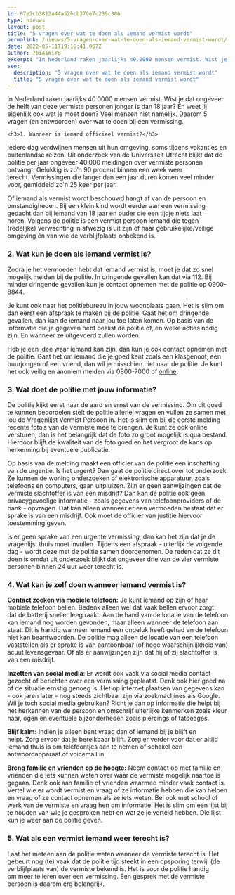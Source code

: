 ```yaml
---
id: 87e2cb3812a44a52bcb379e7c239c386
type: nieuws
layout: post
title: "5 vragen over wat te doen als iemand vermist wordt"
permalink: /nieuws/5-vragen-over-wat-te-doen-als-iemand-vermist-wordt/
date: 2022-05-11T19:16:41.067Z
author: 7biA1WiYB
excerpt: "In Nederland raken jaarlijks 40.0000 mensen vermist. Wist je dat ongeveer de helft van deze vermiste personen jonger is dan 18 jaar? En weet jij eigenlijk ook wat je moet doen? Veel mensen niet namelijk. Daarom 5 vragen (en antwoorden) over wat te doen bij een vermissing.  "
seo:
  description: "5 vragen over wat te doen als iemand vermist wordt"
  title: "5 vragen over wat te doen als iemand vermist wordt"
---
```

In Nederland raken jaarlijks 40.0000 mensen vermist. Wist je dat ongeveer de helft van deze vermiste personen jonger is dan 18 jaar? En weet jij eigenlijk ook wat je moet doen? Veel mensen niet namelijk. Daarom 5 vragen (en antwoorden) over wat te doen bij een vermissing.  

    <h3>1. Wanneer is iemand officieel vermist?</h3>
<p>Iedere dag verdwijnen mensen uit hun omgeving, soms tijdens vakanties en buitenlandse reizen. Uit onderzoek van de Universiteit Utrecht blijkt dat de politie per jaar ongeveer 40.000 meldingen over vermiste personen ontvangt. Gelukkig is zo’n 90 procent binnen een week weer terecht. Vermissingen die langer dan een jaar duren komen veel minder voor, gemiddeld zo'n 25 keer per jaar. </p>
<p>Of iemand als vermist wordt beschouwd hangt af van de persoon en omstandigheden. Bij een klein kind wordt eerder aan een vermissing gedacht dan bij iemand van 18 jaar en ouder die een tijdje niets laat horen. Volgens de politie is een vermist persoon iemand die tegen (redelijke) verwachting in afwezig is uit zijn of haar gebruikelijke/veilige omgeving én van wie de verblijfplaats onbekend is.</p>
<h3>2. Wat kun je doen als iemand vermist is?</h3>
<p>Zodra je het vermoeden hebt dat iemand vermist is, moet je dat zo snel mogelijk melden bij de politie. In dringende gevallen kan dat via 112. Bij minder dringende gevallen kun je contact opnemen met de politie op 0900-8844.</p>
<p>Je kunt ook naar het politiebureau in jouw woonplaats gaan. Het is slim om dan eerst een afspraak te maken bij de politie. Gaat het om dringende gevallen, dan kan de iemand naar jou toe laten komen. Op basis van de informatie die je gegeven hebt beslist de politie of, en welke acties nodig zijn. En wanneer ze uitgevoerd zullen worden.</p>
<p>Heb je een idee waar iemand kan zijn, dan kun je ook contact opnemen met de politie. Gaat het om iemand die je goed kent zoals een klasgenoot, een buurjongen of een vriend, dan wil je misschien niet naar de politie. Je kunt het ook veilig en anoniem melden via 0800-7000 of <a href="https://www.politie.nl/themas/vermissing.html">online</a>. </p>
<h3>3. Wat doet de politie met jouw informatie?</h3>
<p>De politie kijkt eerst naar de aard en ernst van de vermissing. Om dit goed te kunnen beoordelen stelt de politie allerlei vragen en vullen ze samen met jou de Vragenlijst Vermist Persoon in. Het is slim om bij de eerste melding recente foto’s van de vermiste mee te brengen. Je kunt ze ook online versturen, dan is het belangrijk dat de foto zo groot mogelijk is qua bestand. Hierdoor blijft de kwaliteit van de foto goed en het vergroot de kans op herkenning bij eventuele publicatie.</p>
<p>Op basis van de melding maakt een officier van de politie een inschatting van de urgentie. Is het urgent? Dan gaat de politie direct over tot onderzoek. Ze kunnen de woning onderzoeken of elektronische apparatuur, zoals telefoons en computers, gaan uitpluizen. Zijn er geen aanwijzingen dat de vermiste slachtoffer is van een misdrijf? Dan kan de politie ook geen privacygevoelige informatie - zoals gegevens van telefoonproviders of de bank - opvragen. Dat kan alleen wanneer er een vermoeden bestaat dat er sprake is van een misdrijf. Ook moet de officier van justitie hiervoor toestemming geven.</p>
<p>Is er geen sprake van een urgente vermissing, dan kan het zijn dat je de vragenlijst thuis moet invullen. Tijdens een afspraak - uiterlijk de volgende dag - wordt deze met de politie samen doorgenomen. De reden dat ze dit doen is omdat uit onderzoek blijkt dat ongeveer drie van de vier vermiste personen binnen 24 uur weer terecht is.</p>
<h3>4. Wat kan je zelf doen wanneer iemand vermist is?</h3>
<p><strong>Contact zoeken via mobiele telefoon:</strong> Je kunt iemand op zijn of haar mobiele telefoon bellen. Bedenk alleen wel dat vaak bellen ervoor zorgt dat de batterij sneller leeg raakt. Aan de hand van de locatie van de telefoon kan iemand nog worden gevonden, maar alleen wanneer de telefoon aan staat. Dit is handig wanneer iemand een ongeluk heeft gehad en de telefoon niet kan beantwoorden. De politie mag alleen de locatie van een telefoon vaststellen als er sprake is van aantoonbaar (of hoge waarschijnlijkheid van) acuut levensgevaar. Of als er aanwijzingen zijn dat hij of zij slachtoffer is van een misdrijf.</p>
<p><strong>Inzetten van social media</strong>: Er wordt ook vaak via social media contact gezocht of berichten over een vermissing geplaatst. Denk ook hier goed na of de situatie ernstig genoeg is. Het op internet plaatsen van gegevens kan - ook jaren later - nog steeds zichtbaar zijn via zoekmachines als Google. Wil je toch social media gebruiken? Richt je dan op informatie die helpt bij het herkennen van de persoon en omschrijf uiterlijke kenmerken zoals kleur haar, ogen en eventuele bijzonderheden zoals piercings of tatoeages.</p>
<p><strong>Blijf kalm:</strong> Indien je alleen bent vraag dan of iemand bij je blijft en helpt. Zorg ervoor dat je bereikbaar blijft. Zorg er verder voor dat er altijd iemand thuis is om telefoontjes aan te nemen of schakel een antwoordapparaat of voicemail in.</p>
<p><strong>Breng familie en vrienden op de hoogte:</strong> Neem contact op met familie en vrienden die iets kunnen weten over waar de vermiste mogelijk naartoe is gegaan. Denk ook aan familie of vrienden waarmee minder vaak contact is. Vertel wie er wordt vermist en vraag of ze informatie hebben die kan helpen en vraag of ze contact opnemen als ze iets weten. Bel ook met school of werk van de vermiste en vraag hen om informatie. Het is slim om een lijst bij te houden van wie je gesproken hebt en wat ze je verteld hebben. Die lijst kun je weer aan de politie geven.</p>
<h3>5. Wat als een vermist iemand weer terecht is?</h3>
<p>Laat het meteen aan de politie weten wanneer de vermiste terecht is. Het gebeurt nog (te) vaak dat de politie tijd steekt in een opsporing terwijl (de verblijfplaats van) de vermiste bekend is. Het is voor de politie handig om meer te leren over een vermissing. Een gesprek met de vermiste persoon is daarom erg belangrijk.</p>  
